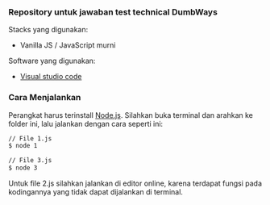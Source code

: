 ### Repository untuk jawaban test technical DumbWays

Stacks yang digunakan:
* Vanilla JS / JavaScript murni

Software yang digunakan:
* [Visual studio code](https://code.visualstudio.com)


### Cara Menjalankan

Perangkat harus terinstall [Node.js](https://nodejs.org/).
Silahkan buka terminal dan arahkan ke folder ini, lalu jalankan dengan cara seperti ini:

```sh
// File 1.js
$ node 1

// File 3.js
$ node 3
```

Untuk file 2.js silahkan jalankan di editor online, karena terdapat fungsi pada kodingannya yang tidak dapat dijalankan di terminal.
